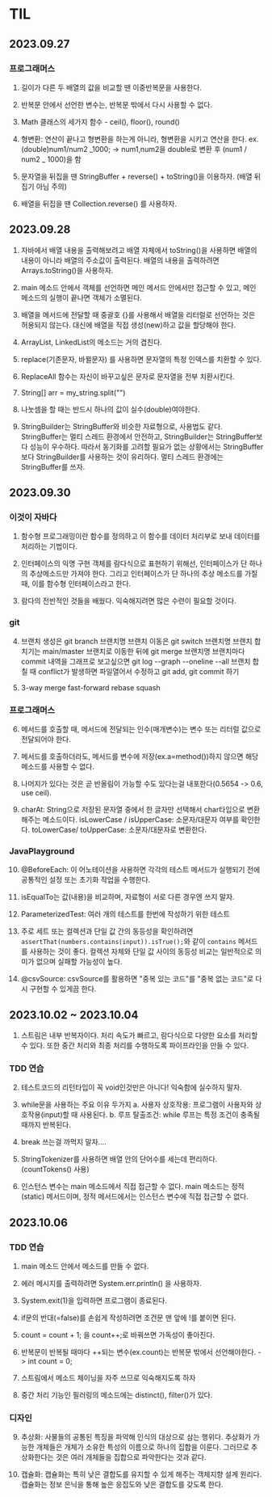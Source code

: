 # TIL

## 2023.09.27

### 프로그래머스

1. 길이가 다른 두 배열의 값을 비교할 땐 이중반복문을 사용한다.

2. 반복문 안에서 선언한 변수는, 반복문 밖에서 다시 사용할 수 없다.

3. Math 클래스의 세가지 함수 - ceil(), floor(), round()

4. 형변환: 연산이 끝나고 형변환을 하는게 아니라, 형변환을 시키고 연산을 한다.
   ex. (double)num1/num2 _1000; -> num1,num2을 double로 변환 후 (num1 / num2 _ 1000)을 함

5. 문자열을 뒤집을 땐 StringBuffer + reverse() + toString()을 이용하자. (배열 뒤집기 아님 주의)

6. 배열을 뒤집을 땐 Collection.reverse() 를 사용하자.

## 2023.09.28

1. 자바에서 배열 내용을 출력해보려고 배열 자체에서 toString()을 사용하면 배열의 내용이 아니라 배열의 주소값이 출력된다. 배열의 내용을 출력하려면 Arrays.toString()을 사용하자.

2. main 메소드 안에서 객체를 선언하면 메인 메서드 안에서만 접근할 수 있고, 메인 메소드의 실행이 끝나면 객체가 소멸된다.

3. 배열을 메서드에 전달할 때 중괄호 {}를 사용해서 배열을 리터럴로 선언하는 것은 허용되지 않는다.
   대신에 배열을 직접 생성(new)하고 값을 할당해야 한다.

4. ArrayList, LinkedList의 메소드는 거의 겹친다.

5. replace(기존문자, 바뀔문자) 를 사용하면 문자열의 특정 인덱스를 치환할 수 있다.

6. ReplaceAll 함수는 자신이 바꾸고싶은 문자로 문자열을 전부 치환시킨다.

7. String[] arr = my_string.split("")

8. 나눗셈을 할 때는 반드시 하나의 값이 실수(double)여야한다.

9. StringBuilder는 StringBuffer와 비슷한 자료형으로, 사용법도 같다. StringBuffer는 멀티 스레드 환경에서 안전하고, StringBuilder는 StringBuffer보다 성능이 우수하다. 따라서 동기화를 고려할 필요가 없는 상황에서는 StringBuffer보다 StringBuilder를 사용하는 것이 유리하다. 멀티 스레드 환경에는 StringBuffer를 쓰자.

## 2023.09.30

### 이것이 자바다

1. 함수형 프로그래밍이란 함수를 정의하고 이 함수를 데이터 처리부로 보내 데이터를 처리하는 기법이다.

2. 인터페이스의 익명 구현 객체를 람다식으로 표현하기 위해선, 인터페이스가 단 하나의 추상메소드만 가져야 한다. 그리고 인터페이스가 단 하나의 추상 메소드를 가질 때, 이를 함수형 인터페이스라고 한다.

3. 람다의 전반적인 것들을 배웠다. 익숙해지려면 많은 수련이 필요할 것이다.

### git

4.  브랜치 생성은 git branch 브랜치명
    브랜치 이동은 git switch 브랜치명
    브랜치 합치기는 main/master 브랜치로 이동한 뒤에 git merge 브랜치명
    브랜치마다 commit 내역을 그래프로 보고싶으면 git log --graph --oneline --all
    브랜치 합칠 때 conflict가 발생하면 파일열어서 수정하고 git add, git commit 하기

5.  3-way merge
    fast-forward
    rebase
    squash

### 프로그래머스

6. 메서드를 호출할 때, 메서드에 전달되는 인수(매개변수)는 변수 또는 리터럴 값으로 전달되어야 한다.

7. 메서드를 호출하더라도, 메서드를 변수에 저장(ex.a=method())하지 않으면 해당 메소드를 사용할 수 없다.

8. 나머지가 있다는 것은 곧 반올림이 가능할 수도 있다는걸 내포한다(0.5654 -> 0.6, use ceil).

9. charAt: String으로 저장된 문자열 중에서 한 글자만 선택해서 char타입으로 변환해주는 메소드이다.
   isLowerCase / isUpperCase: 소문자/대문자 여부를 확인한다.
   toLowerCase/ toUpperCase: 소문자/대문자로 변환한다.

### JavaPlayground

10. @BeforeEach: 이 어노테이션을 사용하면 각각의 테스트 메서드가 실행되기 전에 공통적인 설정 또는 초기화 작업을 수행한다.

11. isEqualTo는 값(내용)을 비교하며, 자료형이 서로 다른 경우엔 쓰지 말자.

12. ParameterizedTest: 여러 개의 테스트를 한번에 작성하기 위한 테스트

13. 주로 세트 또는 컬렉션과 단일 값 간의 동등성을 확인하려면
    `assertThat(numbers.contains(input)).isTrue();`와 같이 `contains` 메서드를 사용하는 것이 좋다. 컬렉션 자체와 단일 값 사이의 동등성 비교는 일반적으로 의미가 없으며 실패할 가능성이 높다.

14. @csvSource: csvSource를 활용하면 "중복 있는 코드"를 "중복 없는 코드"로 다시 구현할 수 있게끔 한다.

## 2023.10.02 ~ 2023.10.04

1. 스트림은 내부 반복자이다. 처리 속도가 빠르고, 람다식으로 다양한 요소를 처리할 수 있다. 또한 중간 처리와 최종 처리를 수행하도록 파이프라인을 만들 수 있다.

### TDD 연습

2. 테스트코드의 리턴타입이 꼭 void인것만은 아니다! 익숙함에 실수하지 말자.

3. while문을 사용하는 주요 이유 두가지
   a. 사용자 상호작용: 프로그램이 사용자와 상호작용(input)할 때 사용된다.
   b. 루프 탈출조건: while 루프는 특정 조건이 충족될 때까지 반복된다.

4. break 쓰는걸 까먹지 말자....

5. StringTokenizer를 사용하면 배열 안의 단어수를 세는데 편리하다. (countTokens() 사용)

6. 인스턴스 변수는 main 메소드에서 직접 접근할 수 없다. main 메소드는 정적(static) 메서드이며, 정적 메서드에서는 인스턴스 변수에 직접 접근할 수 없다.

## 2023.10.06

### TDD 연습

1. main 메소드 안에서 메소드를 만들 수 없다.

2. 에러 메시지를 출력하려면 System.err.println() 을 사용하자.

3. System.exit(1)을 입력하면 프로그램이 종료된다.

4. if문의 반대(=false)를 손쉽게 작성하려면 조건문 맨 앞에 !를 붙이면 된다.

5. count = count + 1; 을 count++;로 바꿔쓰면 가독성이 좋아진다.

6. 반복문이 반복될 때마다 ++되는 변수(ex.count)는 반복문 밖에서 선언해야한다.
   -> int count = 0;

7. 스트림에서 메소드 체이닝을 자주 쓰므로 익숙해지도록 하자

8. 중간 처리 기능인 필러링의 메소드에는 distinct(), filter()가 있다.

### 디자인

9. 추상화: 사물들의 공통된 특징을 파악해 인식의 대상으로 삼는 행위다. 추상화가 가능한 개체들은 개체가 소유한 특성의 이름으로 하나의 집합을 이룬다. 그러므로 추상화한다는 것은 여러 개체들을 집합으로 파악한다는 것과 같다.

10. 캡슐화: 캡슐화는 특히 낮은 결합도를 유지할 수 있게 해주는 객체지향 설계 원리다. 캡슐화는 정보 은닉을 통해 높은 응집도와 낮은 결합도를 갖도록 한다.
